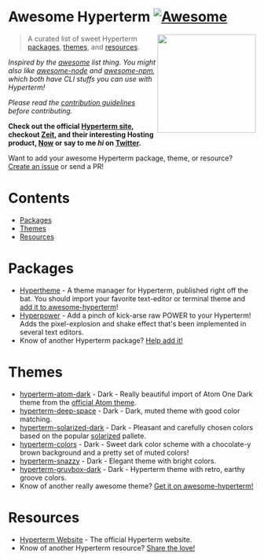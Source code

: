 # Awesome Hyperterm [![Awesome](https://cdn.rawgit.com/sindresorhus/awesome/d7305f38d29fed78fa85652e3a63e154dd8e8829/media/badge.svg)](https://github.com/sindresorhus/awesome)

[<img src="https://cdn.rawgit.com/bnb/awesome-hyperterm/master/card.png" align="right" width="200">](https://hyperterm.org)

> A curated list of sweet Hyperterm [packages](#packages), [themes](#themes), and [resources](#resources).

*Inspired by the [awesome](https://github.com/sindresorhus/awesome) list thing. You might also like [awesome-node](https://github.com/sindresorhus/awesome-node) and [awesome-npm](https://github.com/sindresorhus/awesome-npm), which both have CLI stuffs you can use with Hyperterm!*

*Please read the [contribution guidelines](CONTRIBUTING.md) before contributing.*

**Check out the official [Hyperterm site](https://hyperterm.org), checkout [Zeit](https://zeit.co), and their interesting Hosting product, [Now](https://zeit.co/now) or say to me *hi* on [Twitter](https://twitter.com/bitandbang).**

Want to add your awesome Hyperterm package, theme, or resource? [Create an issue](https://github.com/bnb/awesome-hyperterm/issues/new) or send a PR!


<!-- AWESOME ITEM TEMPLATE --

* [Hyperterm Awesome Name](hyperterm.awesome.link) - Kick-arse description of why the Package, Theme, or resource is AWESOME!

-- /AWESOME ITEM TEMPLATE -->

# Contents

- [Packages](#packages)
- [Themes](#themes)
- [Resources](#resources)

# Packages
* [Hypertheme](https://www.npmjs.com/package/hypertheme) - A theme manager for Hyperterm, published right off the bat. You should import your favorite text-editor or terminal theme and [add it to awesome-hyperterm](https://github.com/bnb/awesome-hyperterm/issues/new)!
* [Hyperpower](https://www.npmjs.com/package/hyperpower) - Add a pinch of kick-arse raw POWER to your Hyperterm! Adds the pixel-explosion and shake effect that's been implemented in several text editors. 
* Know of another Hyperterm package? [Help add it!](https://github.com/bnb/awesome-hyperterm/issues/new)

# Themes
* [hyperterm-atom-dark](https://www.npmjs.com/package/hyperterm-atom-dark) - Dark - Really beautiful import of Atom One Dark theme from the [official Atom theme](https://github.com/atom/one-dark-syntax).
* [hyperterm-deep-space](https://www.npmjs.com/package/hyperterm-deep-space) - Dark - Dark, muted theme with good color matching.
* [hyperterm-solarized-dark](https://github.com/Ghosh/hyperterm-solarized-dark) - Dark - Pleasant and carefully chosen colors based on the popular [solarized](http://ethanschoonover.com/solarized) pallete.
* [hyperterm-colors](https://www.npmjs.com/package/hyperterm-colors) - Dark - Sweet dark color scheme with a chocolate-y brown background and a pretty set of muted colors!
* [hyperterm-snazzy](https://github.com/sindresorhus/hyperterm-snazzy) - Dark - Elegant theme with bright colors.
* [hyperterm-gruvbox-dark](https://github.com/mcchrish/hyperterm-gruvbox-dark) - Dark - Hyperterm theme with retro, earthy groove colors.
* Know of another really awesome theme? [Get it on awesome-hyperterm!](https://github.com/bnb/awesome-hyperterm/issues/new)

# Resources
* [Hyperterm Website](https://hyperterm.org/) - The official Hyperterm website.
* Know of another Hyperterm resource? [Share the love!](https://github.com/bnb/awesome-hyperterm/issues/new)


